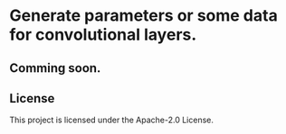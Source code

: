 # Generate parameters or some data for convolutional layers.



## Comming soon.



## License

This project is licensed under the Apache-2.0 License.
